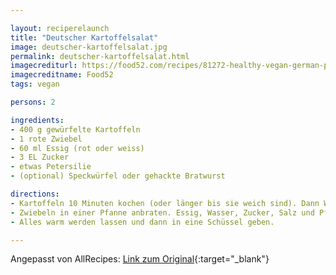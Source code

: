 ```yaml
---

layout: reciperelaunch
title: "Deutscher Kartoffelsalat"
image: deutscher-kartoffelsalat.jpg 
permalink: deutscher-kartoffelsalat.html
imagecrediturl: https://food52.com/recipes/81272-healthy-vegan-german-potato-salad
imagecreditname: Food52
tags: vegan

persons: 2

ingredients:
- 400 g gewürfelte Kartoffeln
- 1 rote Zwiebel
- 60 ml Essig (rot oder weiss)
- 3 EL Zucker
- etwas Petersilie
- (optional) Speckwürfel oder gehackte Bratwurst

directions:
- Kartoffeln 10 Minuten kochen (oder länger bis sie weich sind). Dann Wasser abgiessen und Kartoffeln abkühlen lassen. 
- Zwiebeln in einer Pfanne anbraten. Essig, Wasser, Zucker, Salz und Pfeffer hinzugeben. Zum kochen bringen und die Kartoffeln und Petersilie hinzufügen. 
- Alles warm werden lassen und dann in eine Schüssel geben. 

---
```


Angepasst von AllRecipes: [Link zum Original](https://www.allrecipes.com/recipe/83097/authentic-german-potato-salad/){:target="_blank"}